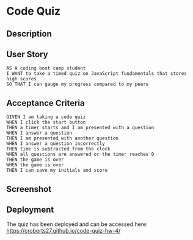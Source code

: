 # Code Quiz

## Description

## User Story
````
AS A coding boot camp student
I WANT to take a timed quiz on JavaScript fundamentals that stores high scores
SO THAT I can gauge my progress compared to my peers
````

## Acceptance Criteria
````
GIVEN I am taking a code quiz
WHEN I click the start button
THEN a timer starts and I am presented with a question
WHEN I answer a question
THEN I am presented with another question
WHEN I answer a question incorrectly
THEN time is subtracted from the clock
WHEN all questions are answered or the timer reaches 0
THEN the game is over
WHEN the game is over
THEN I can save my initials and score
````

## Screenshot

## Deployment

The quiz has been deployed and can be accessed here: https://croberts27.github.io/code-quiz-hw-4/